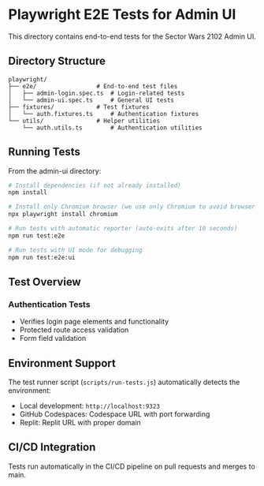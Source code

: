 # Playwright E2E Tests for Admin UI

This directory contains end-to-end tests for the Sector Wars 2102 Admin UI.

## Directory Structure

```
playwright/
├── e2e/                 # End-to-end test files
│   ├── admin-login.spec.ts  # Login-related tests
│   └── admin-ui.spec.ts     # General UI tests
├── fixtures/            # Test fixtures
│   └── auth.fixtures.ts     # Authentication fixtures
└── utils/               # Helper utilities
    └── auth.utils.ts        # Authentication utilities
```

## Running Tests

From the admin-ui directory:

```bash
# Install dependencies (if not already installed)
npm install

# Install only Chromium browser (we use only Chromium to avoid browser installation issues)
npx playwright install chromium

# Run tests with automatic reporter (auto-exits after 10 seconds)
npm run test:e2e

# Run tests with UI mode for debugging
npm run test:e2e:ui
```

## Test Overview

### Authentication Tests

- Verifies login page elements and functionality
- Protected route access validation
- Form field validation

## Environment Support

The test runner script (`scripts/run-tests.js`) automatically detects the environment:

- Local development: `http://localhost:9323`
- GitHub Codespaces: Codespace URL with port forwarding
- Replit: Replit URL with proper domain

## CI/CD Integration

Tests run automatically in the CI/CD pipeline on pull requests and merges to main.
